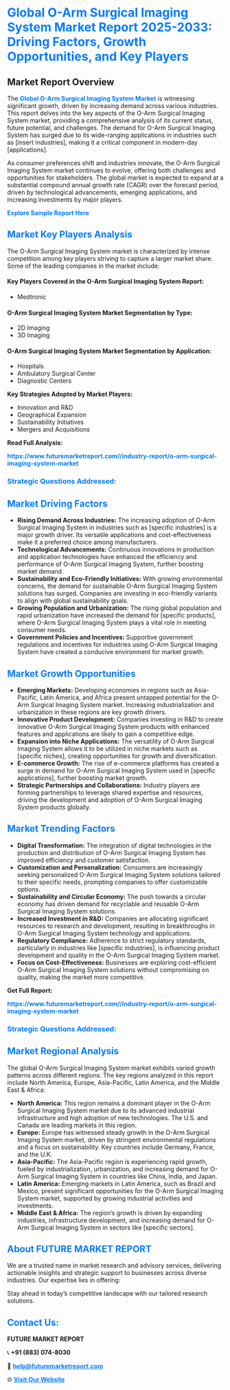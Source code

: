 <h1 style="color: #007BFF;">Global O-Arm Surgical Imaging System Market Report 2025-2033: Driving Factors, Growth Opportunities, and Key Players</h1>

<section id="overview">
<h2>Market Report Overview</h2>
<p>The <a href="https://www.futuremarketreport.com//industry-report/o-arm-surgical-imaging-system-market" style="color: #007BFF; text-decoration: none;"><strong>Global O-Arm Surgical Imaging System Market</strong></a> is witnessing significant growth, driven by increasing demand across various industries. This report delves into the key aspects of the O-Arm Surgical Imaging System market, providing a comprehensive analysis of its current status, future potential, and challenges. The demand for O-Arm Surgical Imaging System has surged due to its wide-ranging applications in industries such as [insert industries], making it a critical component in modern-day [applications].</p>
<p>As consumer preferences shift and industries innovate, the O-Arm Surgical Imaging System market continues to evolve, offering both challenges and opportunities for stakeholders. The global market is expected to expand at a substantial compound annual growth rate (CAGR) over the forecast period, driven by technological advancements, emerging applications, and increasing investments by major players.</p>
</section>

<section id="overview">
<p><a href="https://www.futuremarketreport.com//request-sample/reportId=91888" style="color: #007BFF; text-decoration: none;"><strong>Explore Sample Report Here</strong></a></p>
</section>

<section id="key-players">
<h2 style="color: #007BFF;">Market Key Players Analysis</h2>
<p>The O-Arm Surgical Imaging System market is characterized by intense competition among key players striving to capture a larger market share. Some of the leading companies in the market include:</p>
<h4>Key Players Covered in the O-Arm Surgical Imaging System Report:</h4>
<ul><li>Medtronic</li></ul>
<h4>O-Arm Surgical Imaging System Market Segmentation by Type:</h4>
<ul><li>2D Imaging</li><li>3D Imaging</li></ul>

<h4>O-Arm Surgical Imaging System Market Segmentation by Application:</h4>
<ul><li>Hospitals</li><li>Ambulatory Surgical Center</li><li>Diagnostic Centers</li></ul>
<p><strong>Key Strategies Adopted by Market Players:</strong></p>
<ul>
<li>Innovation and R&D</li>
<li>Geographical Expansion</li>
<li>Sustainability Initiatives</li>
<li>Mergers and Acquisitions</li>
</ul>
</section>

<section>
<p><strong>Read Full Analysis: </strong></p><a href="https://www.futuremarketreport.com//industry-report/o-arm-surgical-imaging-system-market" style="color: #007BFF; text-decoration: none;"><strong>https://www.futuremarketreport.com//industry-report/o-arm-surgical-imaging-system-market</strong></a>
<h3 style="color: #007BFF;">Strategic Questions Addressed:</h3>
</section>

<section id="driving-factors">
<h2 style="color: #007BFF;">Market Driving Factors</h2>
<ul>
<li><strong>Rising Demand Across Industries:</strong> The increasing adoption of O-Arm Surgical Imaging System in industries such as [specific industries] is a major growth driver. Its versatile applications and cost-effectiveness make it a preferred choice among manufacturers.</li>
<li><strong>Technological Advancements:</strong> Continuous innovations in production and application technologies have enhanced the efficiency and performance of O-Arm Surgical Imaging System, further boosting market demand.</li>
<li><strong>Sustainability and Eco-Friendly Initiatives:</strong> With growing environmental concerns, the demand for sustainable O-Arm Surgical Imaging System solutions has surged. Companies are investing in eco-friendly variants to align with global sustainability goals.</li>
<li><strong>Growing Population and Urbanization:</strong> The rising global population and rapid urbanization have increased the demand for [specific products], where O-Arm Surgical Imaging System plays a vital role in meeting consumer needs.</li>
<li><strong>Government Policies and Incentives:</strong> Supportive government regulations and incentives for industries using O-Arm Surgical Imaging System have created a conducive environment for market growth.</li>
</ul>
</section>

<section id="growth-opportunities">
<h2 style="color: #007BFF;">Market Growth Opportunities</h2>
<ul>
<li><strong>Emerging Markets:</strong> Developing economies in regions such as Asia-Pacific, Latin America, and Africa present untapped potential for the O-Arm Surgical Imaging System market. Increasing industrialization and urbanization in these regions are key growth drivers.</li>
<li><strong>Innovative Product Development:</strong> Companies investing in R&D to create innovative O-Arm Surgical Imaging System products with enhanced features and applications are likely to gain a competitive edge.</li>
<li><strong>Expansion into Niche Applications:</strong> The versatility of O-Arm Surgical Imaging System allows it to be utilized in niche markets such as [specific niches], creating opportunities for growth and diversification.</li>
<li><strong>E-commerce Growth:</strong> The rise of e-commerce platforms has created a surge in demand for O-Arm Surgical Imaging System used in [specific applications], further boosting market growth.</li>
<li><strong>Strategic Partnerships and Collaborations:</strong> Industry players are forming partnerships to leverage shared expertise and resources, driving the development and adoption of O-Arm Surgical Imaging System products globally.</li>
</ul>
</section>

<section id="trending-factors">
<h2 style="color: #007BFF;">Market Trending Factors</h2>
<ul>
<li><strong>Digital Transformation:</strong> The integration of digital technologies in the production and distribution of O-Arm Surgical Imaging System has improved efficiency and customer satisfaction.</li>
<li><strong>Customization and Personalization:</strong> Consumers are increasingly seeking personalized O-Arm Surgical Imaging System solutions tailored to their specific needs, prompting companies to offer customizable options.</li>
<li><strong>Sustainability and Circular Economy:</strong> The push towards a circular economy has driven demand for recyclable and reusable O-Arm Surgical Imaging System solutions.</li>
<li><strong>Increased Investment in R&D:</strong> Companies are allocating significant resources to research and development, resulting in breakthroughs in O-Arm Surgical Imaging System technology and applications.</li>
<li><strong>Regulatory Compliance:</strong> Adherence to strict regulatory standards, particularly in industries like [specific industries], is influencing product development and quality in the O-Arm Surgical Imaging System market.</li>
<li><strong>Focus on Cost-Effectiveness:</strong> Businesses are exploring cost-efficient O-Arm Surgical Imaging System solutions without compromising on quality, making the market more competitive.</li>
</ul>
</section>

<section>
<p><strong>Get Full Report: </strong></p><a href="https://www.futuremarketreport.com//industry-report/o-arm-surgical-imaging-system-market" style="color: #007BFF; text-decoration: none;"><strong>https://www.futuremarketreport.com//industry-report/o-arm-surgical-imaging-system-market</strong></a>
<h3 style="color: #007BFF;">Strategic Questions Addressed:</h3>
</section>


<section id="regional-analysis">
<h2 style="color: #007BFF;">Market Regional Analysis</h2>
<p>The global O-Arm Surgical Imaging System market exhibits varied growth patterns across different regions. The key regions analyzed in this report include North America, Europe, Asia-Pacific, Latin America, and the Middle East & Africa:</p>
<ul>
<li><strong>North America:</strong> This region remains a dominant player in the O-Arm Surgical Imaging System market due to its advanced industrial infrastructure and high adoption of new technologies. The U.S. and Canada are leading markets in this region.</li>
<li><strong>Europe:</strong> Europe has witnessed steady growth in the O-Arm Surgical Imaging System market, driven by stringent environmental regulations and a focus on sustainability. Key countries include Germany, France, and the U.K.</li>
<li><strong>Asia-Pacific:</strong> The Asia-Pacific region is experiencing rapid growth, fueled by industrialization, urbanization, and increasing demand for O-Arm Surgical Imaging System in countries like China, India, and Japan.</li>
<li><strong>Latin America:</strong> Emerging markets in Latin America, such as Brazil and Mexico, present significant opportunities for the O-Arm Surgical Imaging System market, supported by growing industrial activities and investments.</li>
<li><strong>Middle East & Africa:</strong> The region’s growth is driven by expanding industries, infrastructure development, and increasing demand for O-Arm Surgical Imaging System in sectors like [specific sectors].</li>
</ul>
</section>

<footer>
<h2 style="color: #007BFF;">About FUTURE MARKET REPORT</h2>
<p>We are a trusted name in market research and advisory services, delivering actionable insights and strategic support to businesses across diverse industries. Our expertise lies in offering:</p>

<p>Stay ahead in today’s competitive landscape with our tailored research solutions.</p>

<h2 style="color: #007BFF;">Contact Us:</h2>
<p><strong>FUTURE MARKET REPORT</strong></p>
<p>📞 <strong>+91 (883) 074-8030</strong></p>
<p>📧 <strong><a href="mailto:help@futuremarketreport.com" style="color: #007BFF;">help@futuremarketreport.com</a></strong></p>
<p>🌐 <strong><a href="https://www.futuremarketreport.com/" style="color: #007BFF;">Visit Our Website</a></strong></p>
</footer>